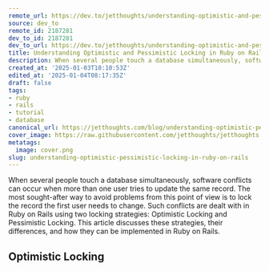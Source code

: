 ```yaml
---
remote_url: https://dev.to/jetthoughts/understanding-optimistic-and-pessimistic-locking-in-ruby-on-rails-2fo
source: dev_to
remote_id: 2187281
dev_to_id: 2187281
dev_to_url: https://dev.to/jetthoughts/understanding-optimistic-and-pessimistic-locking-in-ruby-on-rails-2fo
title: Understanding Optimistic and Pessimistic Locking in Ruby on Rails
description: When several people touch a database simultaneously, software conflicts can occur when more than one...
created_at: '2025-01-03T10:10:53Z'
edited_at: '2025-01-04T08:17:35Z'
draft: false
tags:
- ruby
- rails
- tutorial
- database
canonical_url: https://jetthoughts.com/blog/understanding-optimistic-pessimistic-locking-in-ruby-on-rails/
cover_image: https://raw.githubusercontent.com/jetthoughts/jetthoughts.github.io/master/content/blog/understanding-optimistic-pessimistic-locking-in-ruby-on-rails/cover.png
metatags:
  image: cover.png
slug: understanding-optimistic-pessimistic-locking-in-ruby-on-rails
---
```

When several people touch a database simultaneously, software conflicts can occur when more than one user tries to update the same record. The most sought-after way to avoid problems from this point of view is to lock the record the first user needs to change. Such conflicts are dealt with in Ruby on Rails using two locking strategies: Optimistic Locking and Pessimistic Locking. This article discusses these strategies, their differences, and how they can be implemented in Ruby on Rails.

Optimistic Locking
---------------
